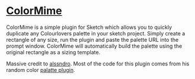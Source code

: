 [ColorMime](https://www.youtube.com/watch?v=yloLDmNfpDM)
================

ColorMime is a simple plugin for Sketch which allows you to quickly duplicate any Colourlovers palette in your sketch project.  Simply create a rectangle of any size, run the plugin and paste the palette URL into the prompt window.  ColorMime will automatically build the palette using the original rectangle as a sizing template.

Massive credit to [alssndro](https://github.com/alssndro/).  Most of the code for this plugin comes from his random color [palatte plugin](https://github.com/alssndro/sketch-plugins/blob/master/Colours/Create%20Random%20Colour%20Palette%20(Random).sketchplugin).

